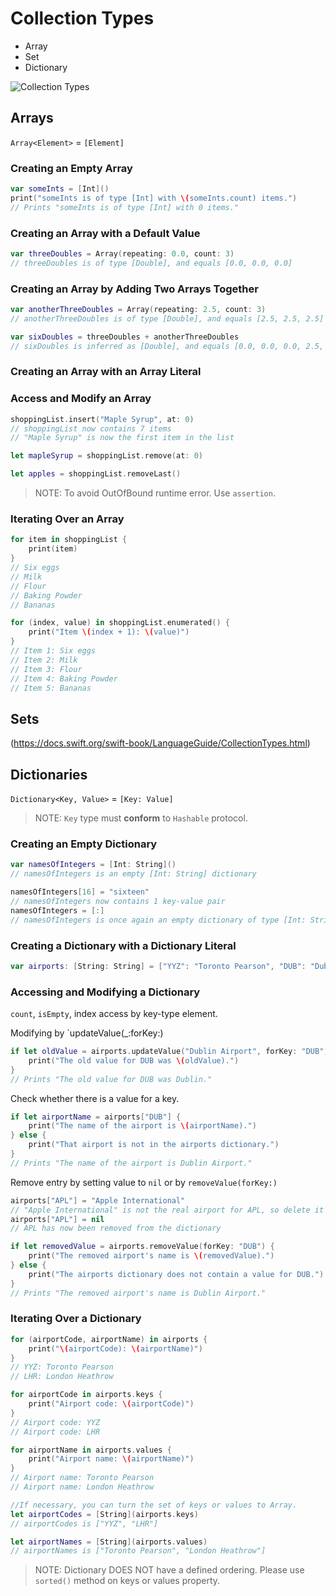 # Collection Types

- Array
- Set
- Dictionary

![Collection Types](https://docs.swift.org/swift-book/_images/CollectionTypes_intro_2x.png)


## Arrays

`Array<Element>` = `[Element]`

### Creating an Empty Array

```swift
var someInts = [Int]()
print("someInts is of type [Int] with \(someInts.count) items.")
// Prints "someInts is of type [Int] with 0 items."
```

### Creating an Array with a Default Value 

```swift
var threeDoubles = Array(repeating: 0.0, count: 3)
// threeDoubles is of type [Double], and equals [0.0, 0.0, 0.0]
```

### Creating an Array by Adding Two Arrays Together

```swift
var anotherThreeDoubles = Array(repeating: 2.5, count: 3)
// anotherThreeDoubles is of type [Double], and equals [2.5, 2.5, 2.5]

var sixDoubles = threeDoubles + anotherThreeDoubles
// sixDoubles is inferred as [Double], and equals [0.0, 0.0, 0.0, 2.5, 2.5, 2.5]
```

### Creating an Array with an Array Literal

### Access and Modify an Array

```swift
shoppingList.insert("Maple Syrup", at: 0)
// shoppingList now contains 7 items
// "Maple Syrup" is now the first item in the list

let mapleSyrup = shoppingList.remove(at: 0)

let apples = shoppingList.removeLast()
```

> NOTE: To avoid OutOfBound runtime error. Use `assertion`.

### Iterating Over an Array

```swift
for item in shoppingList {
    print(item)
}
// Six eggs
// Milk
// Flour
// Baking Powder
// Bananas

for (index, value) in shoppingList.enumerated() {
    print("Item \(index + 1): \(value)")
}
// Item 1: Six eggs
// Item 2: Milk
// Item 3: Flour
// Item 4: Baking Powder
// Item 5: Bananas
```

## Sets

(https://docs.swift.org/swift-book/LanguageGuide/CollectionTypes.html)

## Dictionaries

`Dictionary<Key, Value>` = `[Key: Value]`

> NOTE: `Key` type must **conform** to `Hashable` protocol.

### Creating an Empty Dictionary

```swift
var namesOfIntegers = [Int: String]()
// namesOfIntegers is an empty [Int: String] dictionary

namesOfIntegers[16] = "sixteen"
// namesOfIntegers now contains 1 key-value pair
namesOfIntegers = [:]
// namesOfIntegers is once again an empty dictionary of type [Int: String]
```

### Creating a Dictionary with a Dictionary Literal

```swift
var airports: [String: String] = ["YYZ": "Toronto Pearson", "DUB": "Dublin"]
```

### Accessing and Modifying a Dictionary

`count`, `isEmpty`, index access by key-type element.

Modifying by `updateValue(_:forKey:)

```swift
if let oldValue = airports.updateValue("Dublin Airport", forKey: "DUB") {
    print("The old value for DUB was \(oldValue).")
}
// Prints "The old value for DUB was Dublin."
```

Check whether there is a value for a key.

```swift
if let airportName = airports["DUB"] {
    print("The name of the airport is \(airportName).")
} else {
    print("That airport is not in the airports dictionary.")
}
// Prints "The name of the airport is Dublin Airport."
```

Remove entry by setting value to `nil` or by `removeValue(forKey:)`

```swift
airports["APL"] = "Apple International"
// "Apple International" is not the real airport for APL, so delete it
airports["APL"] = nil
// APL has now been removed from the dictionary

if let removedValue = airports.removeValue(forKey: "DUB") {
    print("The removed airport's name is \(removedValue).")
} else {
    print("The airports dictionary does not contain a value for DUB.")
}
// Prints "The removed airport's name is Dublin Airport."
```

### Iterating Over a Dictionary

```swift
for (airportCode, airportName) in airports {
    print("\(airportCode): \(airportName)")
}
// YYZ: Toronto Pearson
// LHR: London Heathrow

for airportCode in airports.keys {
    print("Airport code: \(airportCode)")
}
// Airport code: YYZ
// Airport code: LHR

for airportName in airports.values {
    print("Airport name: \(airportName)")
}
// Airport name: Toronto Pearson
// Airport name: London Heathrow

//If necessary, you can turn the set of keys or values to Array.
let airportCodes = [String](airports.keys)
// airportCodes is ["YYZ", "LHR"]

let airportNames = [String](airports.values)
// airportNames is ["Toronto Pearson", "London Heathrow"]
```

> NOTE: Dictionary DOES NOT have a defined ordering. Please use `sorted()` method on keys or values property.


